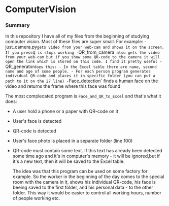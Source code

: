 # ComputerVision

### Summary
In this repository I have all of my files from the beginning of studying computer vision. Most of these files are super small.
For example:
-just_camera.py` gets video from your web-cam and shows it on the screen. If you press `q` is stops working
-`QR_from_camera` also gets the video from your web-cam but if you show some QR-code to the camera it will open the link which
is stored on this code. I find it pretty useful
-`QR_generator`does this:
    - In the Excel table there are name, second name and age of some people.
    - For each person program generates individual QR-code and places it in specific folder (you can put a path to it on the 27 line)
-`Face_detection` finds a human face on the video and returns the frame where this face was found

The most complecated program is `Face_and_QR_to_Excel` and that's what it does:
- A user hold a phone or a paper with QR-code on it
- User's face is detected
- QR-code is detected
- User's face photo is placed in a separate folder (line 100)
- QR-code must contain some text. If this text has already been detected some time ago and it's in computer's memory - it will be ignored,but if it's a new text, then it will be saved to the Excel table.
  
  The idea was that this program can be used on some factory for example. So the worker in the beginning of the day comes to the special room with the camera in it, shows his individual QR-code, his face is beeing saved to the first folder, and his personal data - to the other folder. This way it would be easier to control all working hours, number of people working etc.
